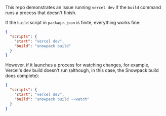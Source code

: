 This repo demonstrates an issue running `vercel dev` if the `build` command runs a process that doesn't finish.

If the `build` script in `package.json` is finite, everything works fine:

```json
{
  "scripts": {
    "start": "vercel dev",
    "build": "snowpack build"
  }
}
```

However, if it launches a process for watching changes, for example, Vercel's dev build doesn't run (although, in this case, the Snowpack build does complete):

```json
{
  "scripts": {
    "start": "vercel dev",
    "build": "snowpack build --watch"
  }
}
```
